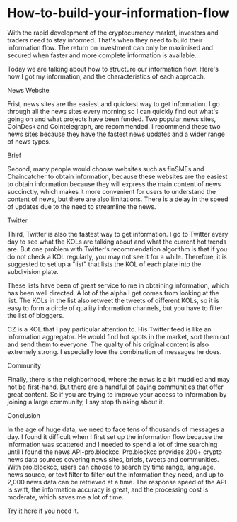 # How-to-build-your-information-flow
With the rapid development of the cryptocurrency market, investors and traders need to stay informed. That's when they need to build their information flow. The return on investment can only be maximised and secured when faster and more complete information is available.

Today we are talking about how to structure our information flow. Here's how I got my information, and the characteristics of each approach.

News Website

Frist, news sites are the easiest and quickest way to get information. I go through all the news sites every morning so I can quickly find out what's going on and what projects have been funded. Two popular news sites, CoinDesk and Cointelegraph, are recommended. I recommend these two news sites because they have the fastest news updates and a wider range of news types. 

Brief

Second, many people would choose websites such as finSMEs and Chaincatcher to obtain information, because these websites are the easiest to obtain information because they will express the main content of news succinctly, which makes it more convenient for users to understand the content of news, but there are also limitations. There is a delay in the speed of updates due to the need to streamline the news.

Twitter

Third, Twitter is also the fastest way to get information. I go to Twitter every day to see what the KOLs are talking about and what the current hot trends are. But one problem with Twitter's recommendation algorithm is that if you do not check a KOL regularly, you may not see it for a while. Therefore, it is suggested to set up a "list" that lists the KOL of each plate into the subdivision plate.

These lists have been of great service to me in obtaining information, which has been well directed. A lot of the alpha I get comes from looking at the list. The KOLs in the list also retweet the tweets of different KOLs, so it is easy to form a circle of quality information channels, but you have to filter the list of bloggers.

CZ is a KOL that I pay particular attention to. His Twitter feed is like an information aggregator. He would find hot spots in the market, sort them out and send them to everyone. The quality of his original content is also extremely strong. I especially love the combination of messages he does.

Community

Finally, there is the neighborhood, where the news is a bit muddled and may not be first-hand. But there are a handful of paying communities that offer great content. So if you are trying to improve your access to information by joining a large community, I say stop thinking about it.

Conclusion

In the age of huge data, we need to face tens of thousands of messages a day. I found it difficult when I first set up the information flow because the information was scattered and I needed to spend a lot of time searching until I found the news API-pro.blockcc. Pro.blockcc provides 200+ crypto news data sources covering news sites, briefs, tweets and communities.  With pro.blockcc, users can choose to search by time range, language, news source, or text filter to filter out the information they need, and up to 2,000 news data can be retrieved at a time.
The response speed of the API is swift, the information accuracy is great, and the processing cost is moderate, which saves me a lot of time.

Try it here if you need it.
